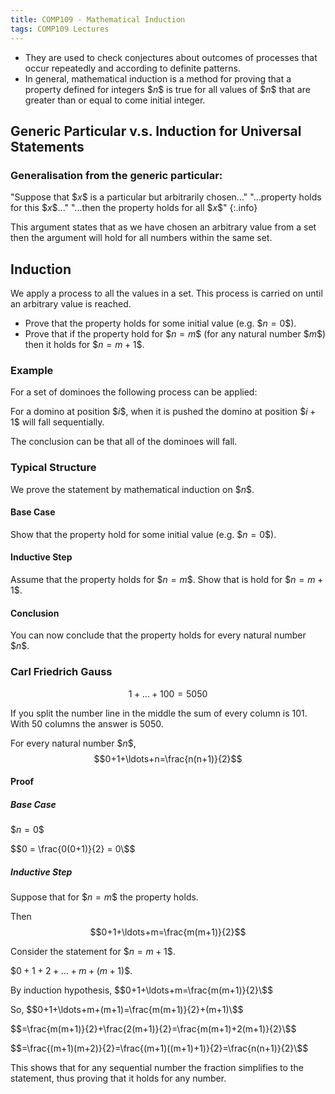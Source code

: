 ```yaml
---
title: COMP109 - Mathematical Induction
tags: COMP109 Lectures
---
```

* They are used to check conjectures about outcomes of processes that occur repeatedly and according to definite patterns.
* In general, mathematical induction is a method for proving that a property defined for integers \$$n\$$ is true for all values of \$$n\$$ that are greater than or equal to come initial integer.

## Generic Particular v.s. Induction for Universal Statements
### Generalisation from the generic particular:

"Suppose that \$$x\$$ is a particular but arbitrarily chosen..." "...property holds for this \$$x\$$..." "...then the property holds for all \$$x\$$"
{:.info}

This argument states that as we have chosen an arbitrary value from a set then the argument will hold for all numbers within the same set.

## Induction
We apply a process to all the values in a set. This process is carried on until an arbitrary value is reached.

* Prove that the property holds for some initial value (e.g. \$$n=0\$$).
* Prove that if the property hold for \$$n=m\$$ (for any natural number \$$m\$$) then it holds for \$$n=m+1\$$.

### Example
For a set of dominoes the following process can be applied:

For a domino at position \$$i\$$, when it is pushed the domino at position \$$i+1\$$ will fall sequentially.

The conclusion can be that all of the dominoes will fall.

### Typical Structure
We prove the statement by mathematical induction on \$$n\$$.

#### Base Case
Show that the property hold for some initial value (e.g. \$$n=0\$$).

#### Inductive Step
Assume that the property holds for \$$n=m\$$. Show that is hold for \$$n=m+1\$$.

#### Conclusion
You can now conclude that the property holds for every natural number \$$n\$$.

### Carl Friedrich Gauss
$$1+\ldots+100=5050$$

If you split the number line in the middle the sum of every column is 101. With 50 columns the answer is 5050.

For every natural number \$$n\$$, 
$$0+1+\ldots+n=\frac{n(n+1)}{2}$$

#### Proof
##### Base Case
\$$n=0\$$ 

\$$0 = \frac{0(0+1)}{2} = 0\$$

##### Inductive Step
Suppose that for \$$n=m\$$ the property holds.

Then $$0+1+\ldots+m=\frac{m(m+1)}{2}$$

Consider the statement for \$$n=m+1\$$.

\$$0+1+2+\ldots+m+(m+1)\$$.

By induction hypothesis, \$$0+1+\ldots+m=\frac{m(m+1)}{2}\$$

So, \$$0+1+\ldots+m+(m+1)=\frac{m(m+1)}{2}+(m+1)\$$

\$$=\frac{m(m+1)}{2}+\frac{2(m+1)}{2}=\frac{m(m+1)+2(m+1)}{2}\$$

\$$=\frac{(m+1)(m+2)}{2}=\frac{(m+1)((m+1)+1)}{2}=\frac{n(n+1)}{2}\$$

This shows that for any sequential number the fraction simplifies to the statement, thus proving that it holds for any number.
